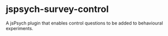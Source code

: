 # jspsych-survey-control
A jsPsych plugin that enables control questions to be added to behavioural experiments.
